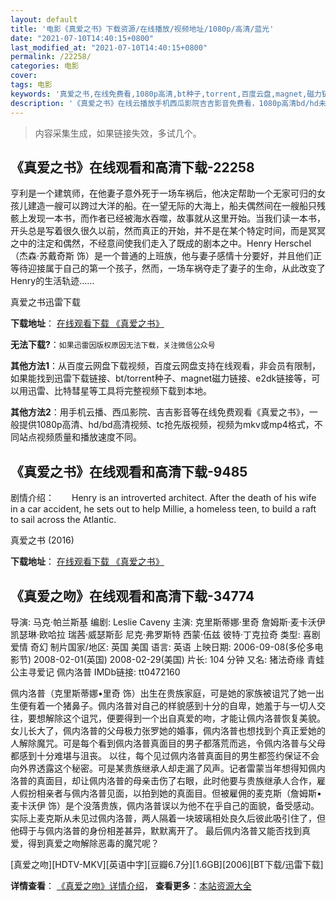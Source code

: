 ```yaml
---
layout: default
title: '电影《真爱之书》下载资源/在线播放/视频地址/1080p/高清/蓝光'
date: "2021-07-10T14:40:15+0800"
last_modified_at: "2021-07-10T14:40:15+0800"
permalink: /22258/
categories: 电影
cover:
tags: 电影
keywords: '真爱之书,在线免费看,1080p高清,bt种子,torrent,百度云盘,magnet,磁力链,迅雷下载资源'
description: '《真爱之书》在线云播放手机西瓜影院吉吉影音免费看，1080p高清bd/hd未删减完整版和tc抢先枪版，mkv/mp4格式，附带bt/torrent种子、magnet/磁力链、百度云盘、网盘资源迅雷下载链接'
---
```


>内容采集生成，如果链接失效，多试几个。


## 《真爱之书》在线观看和高清下载-22258

亨利是一个建筑师，在他妻子意外死于一场车祸后，他决定帮助一个无家可归的女孩儿建造一艘可以跨过大洋的船。在一望无际的大海上，船夫偶然间在一艘船只残骸上发现一本书，而作者已经被海水吞噬，故事就从这里开始。当我们读一本书，开头总是写着很久很久以前，然而真正的开始，并不是在某个特定时间，而是冥冥之中的注定和偶然，不经意间使我们走入了既成的剧本之中。Henry Herschel（杰森·苏戴奇斯 饰）是一个普通的上班族，他与妻子感情十分要好，并且他们正等待迎接属于自己的第一个孩子，然而，一场车祸夺走了妻子的生命，从此改变了Henry的生活轨迹……


真爱之书迅雷下载

**下载地址**： [在线观看下载 《真爱之书》](https://www.993dy.com//vod-detail-id-26411.html) 


**无法下载?**：`如果迅雷因版权原因无法下载，关注微信公众号 `

**其他方法1**：从百度云网盘下载视频，百度云网盘支持在线观看，非会员有限制，如果能找到迅雷下载链接、bt/torrent种子、magnet磁力链接、e2dk链接等，可以用迅雷、比特彗星等工具将完整视频下载到本地。

**其他方法2**：用手机云播、西瓜影院、吉吉影音等在线免费观看《真爱之书》，一般提供1080p高清、hd/bd高清视频、tc抢先版视频，视频为mkv或mp4格式，不同站点视频质量和播放速度不同。


## 《真爱之书》在线观看和高清下载-9485

剧情介绍：　　Henry is an introverted architect. After the death of his wife in a car accident, he sets out to help Millie, a homeless teen, to build a raft to sail across the Atlantic.


真爱之书 (2016)

**下载地址**： [在线观看下载 《真爱之书》](https://www.btbtdy.me/btdy/dy9407.html) 


## 《真爱之吻》在线观看和高清下载-34774

导演: 马克·帕兰斯基 编剧: Leslie Caveny 主演: 克里斯蒂娜·里奇 詹姆斯·麦卡沃伊 凯瑟琳·欧哈拉 瑞茜·威瑟斯彭 尼克·弗罗斯特 西蒙·伍兹 彼特·丁克拉奇 类型: 喜剧 爱情 奇幻 制片国家/地区: 英国 美国 语言: 英语 上映日期: 2006-09-08(多伦多电影节) 2008-02-01(英国) 2008-02-29(美国) 片长: 104 分钟 又名: 猪法奇缘 青蛙公主寻爱记 佩内洛普 IMDb链接: tt0472160

佩内洛普（克里斯蒂娜•里奇 饰）出生在贵族家庭，可是她的家族被诅咒了她一出生便有着一个猪鼻子。佩内洛普对自己的样貌感到十分的自卑，她羞于与一切人交往，要想解除这个诅咒，便要得到一个出自真爱的吻，才能让佩内洛普恢复美貌。 女儿长大了，佩内洛普的父母极力张罗她的婚事，佩内洛普也想找到个真正爱她的人解除魔咒。可是每个看到佩内洛普真面目的男子都落荒而逃，令佩内洛普与父母都感到十分难堪与沮丧。 以往，每个见过佩内洛普真面目的男生都签约保证不会向外界透露这个秘密。可是某贵族继承人却走漏了风声。记者雷蒙当年想得知佩内洛普的真面目，却让佩内洛普的母亲击伤了右眼，此时他要与贵族继承人合作，雇人假扮相亲者与佩内洛普见面，以拍到她的真面目。但被雇佣的麦克斯（詹姆斯•麦卡沃伊 饰）是个没落贵族，佩内洛普误以为他不在乎自己的面貌，备受感动。实际上麦克斯从未见过佩内洛普，两人隔着一块玻璃相处良久后彼此吸引住了，但他碍于与佩内洛普的身份相差甚异，默默离开了。 最后佩内洛普又能否找到真爱，得到真爱之吻解除恶毒的魔咒呢？


[真爱之吻][HDTV-MKV][英语中字][豆瓣6.7分][1.6GB][2006][BT下载/迅雷下载]

**详情查看**： [《真爱之吻》详情介绍](/movie/34774/)， **查看更多**：[本站资源大全](/movie/t/all/)

